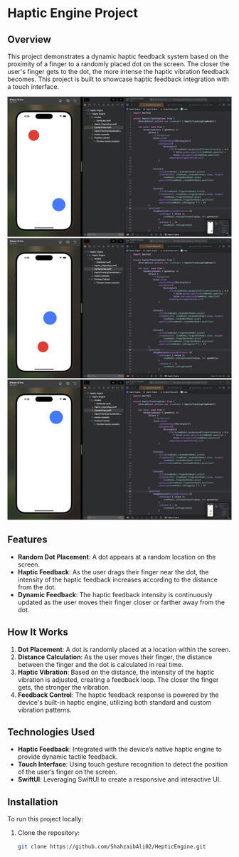 # Haptic Engine Project

## Overview

This project demonstrates a dynamic haptic feedback system based on the proximity of a finger to a randomly placed dot on the screen. The closer the user's finger gets to the dot, the more intense the haptic vibration feedback becomes. This project is built to showcase haptic feedback integration with a touch interface.

![Image 1](ss1.png)
![Image 2](ss2.png)
![Image 3](ss3.png)


## Features

- **Random Dot Placement**: A dot appears at a random location on the screen.
- **Haptic Feedback**: As the user drags their finger near the dot, the intensity of the haptic feedback increases according to the distance from the dot.
- **Dynamic Feedback**: The haptic feedback intensity is continuously updated as the user moves their finger closer or farther away from the dot.

## How It Works

1. **Dot Placement**: A dot is randomly placed at a location within the screen.
2. **Distance Calculation**: As the user moves their finger, the distance between the finger and the dot is calculated in real time.
3. **Haptic Vibration**: Based on the distance, the intensity of the haptic vibration is adjusted, creating a feedback loop. The closer the finger gets, the stronger the vibration.
4. **Feedback Control**: The haptic feedback response is powered by the device's built-in haptic engine, utilizing both standard and custom vibration patterns.

## Technologies Used

- **Haptic Feedback**: Integrated with the device’s native haptic engine to provide dynamic tactile feedback.
- **Touch Interface**: Using touch gesture recognition to detect the position of the user’s finger on the screen.
- **SwiftUI**: Leveraging SwiftUI to create a responsive and interactive UI.


## Installation

To run this project locally:

1. Clone the repository:
   ```bash
   git clone https://github.com/ShahzaibAli02/HepticEngine.git
